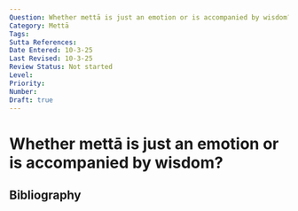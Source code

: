 ```yaml
---
Question: Whether mettā is just an emotion or is accompanied by wisdom?
Category: Mettā
Tags: 
Sutta References: 
Date Entered: 10-3-25
Last Revised: 10-3-25
Review Status: Not started
Level: 
Priority: 
Number: 
Draft: true
---
```


# Whether mettā is just an emotion or is accompanied by wisdom?

## Bibliography

<!-- 

Notes:



-->
